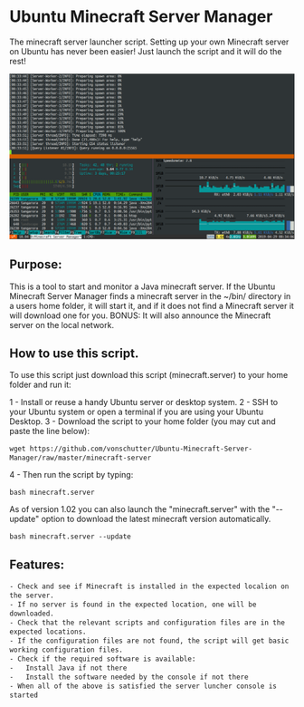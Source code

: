 # Ubuntu Minecraft Server Manager

The minecraft server launcher script. Setting up your own Minecraft server on Ubuntu has never been easier! Just launch the script and it will do the rest! 

![Minecraft Manager Screenshot](Media_files/Scr1.png?raw=true "Executing the Script")

## Purpose:
This is a tool to start and monitor a Java minecraft server. If the Ubuntu Minecraft Server Manager finds a minecraft server in the ~/bin/ directory in a users home folder, it will start it, and if it does not find a Minecraft server it will download one for you. BONUS: It will also announce the Minecraft server on the local network. 

## How to use this script. 
To use this script just download this script (minecraft.server) to your home folder and run it: 

1 - Install or reuse a handy Ubuntu server or desktop system. 
2 - SSH to your Ubuntu system or open a terminal if you are using your Ubuntu Desktop. 
3 - Download the script to your home folder (you may cut and paste the line below):

```
wget https://github.com/vonschutter/Ubuntu-Minecraft-Server-Manager/raw/master/minecraft-server
```

4 - Then run the script by typing: 

```
bash minecraft.server
```

As of version 1.02 you can also launch the "minecraft.server" with the "--update" option to download the latest minecraft version automatically. 

```
bash minecraft.server --update
```

## Features:
```
- Check and see if Minecraft is installed in the expected localion on the server. 
- If no server is found in the expected location, one will be downloaded.
- Check that the relevant scripts and configuration files are in the expected locations. 
- If the configuration files are not found, the script will get basic working configuration files.
- Check if the required software is available:
-   Install Java if not there
-   Install the software needed by the console if not there
- When all of the above is satisfied the server luncher console is started

```
